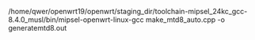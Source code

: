 /home/qwer/openwrt19/openwrt/staging_dir/toolchain-mipsel_24kc_gcc-8.4.0_musl/bin/mipsel-openwrt-linux-gcc make_mtd8_auto.cpp -o generatemtd8.out